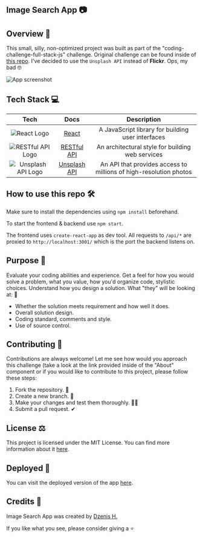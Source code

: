 ##
## Image Search App 📷

## Overview 📄
This small, silly, non-optimized project was built as part of the "coding-challenge-full-stack-js" challenge. Original challenge can be found inside of [this repo](https://github.com/crewfire/coding-challenge-full-stack-js). I've decided to use the `Unsplash API` instead of **Flickr**. Ops, my bad 🤓

![App screenshot](https://drive.google.com/uc?export=view&id=1yGcWAOhr_XlfMpscB00zev_n4w6olYyT)

## Tech Stack 💻

| Tech | Docs | Description |
| :---: | :---: | :---: |
| ![React Logo](https://img.shields.io/badge/-React-61DAFB?logo=react&logoColor=white&style=for-the-badge) | [React](https://reactjs.org/docs/getting-started.html) | A JavaScript library for building user interfaces |
| ![RESTful API Logo](https://img.shields.io/badge/-RESTful_API-000000?logo=api&logoColor=white&style=for-the-badge) | [RESTful API](https://developer.mozilla.org/en-US/docs/Glossary/REST) | An architectural style for building web services |
| ![Unsplash API Logo](https://img.shields.io/badge/-Unsplash_API-000000?logo=unsplash&logoColor=white&style=for-the-badge) | [Unsplash API](https://unsplash.com/documentation) | An API that provides access to millions of high-resolution photos |

## How to use this repo 🛠️
Make sure to install the dependencies using `npm install` beforehand.

To start the frontend & backend use `npm start`.

The frontend uses `create-react-app` as dev tool. All requests to `/api/*` are proxied to `http://localhost:3001/` which is the port the backend listens on.

## Purpose 🎯
Evaluate your coding abilities and experience. Get a feel for how you would solve a problem, what you value, how you'd organize code, stylistic choices. Understand how you design a solution. What "they" will be looking at: 👀
- Whether the solution meets requirement and how well it does.
- Overall solution design.
- Coding standard, comments and style.
- Use of source control.

## Contributing 🤝
Contributions are always welcome! Let me see how would you approach this challenge (take a look at the link provided inside of the "About" component or if you would like to contribute to this project, please follow these steps:
1. Fork the repository. 🍴
2. Create a new branch. 🌵
3. Make your changes and test them thoroughly. 👨‍💻
4. Submit a pull request. ✔

## License ⚖️
This project is licensed under the MIT License. You can find more information about it [here](https://docs.google.com/document/d/11WK7tVoTFRMcWCuGZQCRWxEsDUEJ_6ArtfV-NjWcBCU/edit?usp=sharing).

## Deployed 🚀
You can visit the deployed version of the app [here](https://coding-challenge-2022.web.app).

## Credits 👾
Image Search App was created by [Dzenis H.](https://www.dzenis.tech)

If you like what you see, please consider giving a ⭐️
